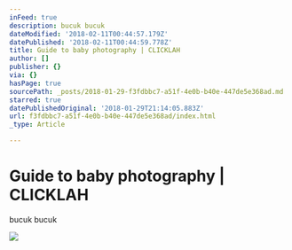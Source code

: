 ```yaml
---
inFeed: true
description: bucuk bucuk
dateModified: '2018-02-11T00:44:57.179Z'
datePublished: '2018-02-11T00:44:59.778Z'
title: Guide to baby photography | CLICKLAH
author: []
publisher: {}
via: {}
hasPage: true
sourcePath: _posts/2018-01-29-f3fdbbc7-a51f-4e0b-b40e-447de5e368ad.md
starred: true
datePublishedOriginal: '2018-01-29T21:14:05.883Z'
url: f3fdbbc7-a51f-4e0b-b40e-447de5e368ad/index.html
_type: Article

---
```

# Guide to baby photography | CLICKLAH
bucuk bucuk

<article style=""><img src="https://z-p3-external.xx.fbcdn.net/safe_image.php?d=AQDiM0LU_0wg8VsC&amp;w=720&amp;h=720&amp;url=https%3A%2F%2F1.bp.blogspot.com%2F-6W4H-Eq29-8%2FV5xTOy7Mt1I%2FAAAAAAAAGbg%2FWVDgTKcMf2I4lp72IBj2qtRgtMw_LqLdQCEw%2Fw1200-h630-p-nu%2Fbaby7.jpg&amp;cfs=1&amp;_nc_hash=AQBB-tTwE8vqDRM2" /></article>